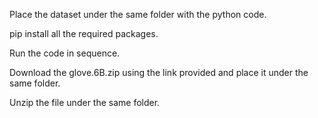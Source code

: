 Place the dataset under the same folder with the python code.

pip install all the required packages.

Run the code in sequence.

Download the glove.6B.zip using the link provided and place it under the same folder.

Unzip the file under the same folder.